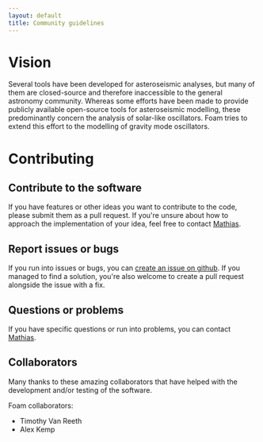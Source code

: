 ```yaml
---
layout: default
title: Community guidelines
---
```

# Vision

Several tools have been developed for asteroseismic analyses, but many of them are closed-source and therefore inaccessible to the general astronomy community. Whereas some efforts have been made to provide publicly available open-source tools for asteroseismic modelling, these predominantly concern the analysis of solar-like oscillators. Foam tries to extend this effort to the modelling of gravity mode oscillators.

# Contributing

## Contribute to the software
If you have features or other ideas you want to contribute to the code, please submit them as a pull request.
If you're unsure about how to approach the implementation of your idea, feel free to contact [Mathias](mailto:michielsenmathias@gmail.com).

## Report issues or bugs
If you run into issues or bugs, you can [create an issue on github](https://github.com/MichielsenM/FOAM/issues). If you managed to find a solution, you're also welcome to create a pull request alongside the issue with a fix.

## Questions or problems
If you have specific questions or run into problems, you can contact [Mathias](mailto:michielsenmathias@gmail.com).


## Collaborators

Many thanks to these amazing collaborators that have helped with the development and/or testing of the software.

Foam collaborators:
- Timothy Van Reeth
- Alex Kemp